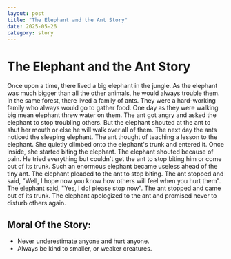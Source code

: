 ```yaml
---
layout: post
title: "The Elephant and the Ant Story"
date: 2025-05-26
category: story
---
```


# The Elephant and the Ant Story 

Once upon a time, there lived a big elephant in the jungle. As the elephant was much bigger than all the other animals, he would always trouble them. In the same forest, there lived a family of ants. They were a hard-working family who always would go to gather food. One day as they were walking big mean elephant threw water on them. The ant got angry and asked the elephant to stop troubling others. But the elephant shouted at the ant to shut her mouth or else he will walk over all of them. The next day the ants noticed the sleeping elephant. The ant thought of teaching a lesson to the elephant. She quietly climbed onto the elephant's trunk and entered it. Once inside, she started biting the elephant. The elephant shouted because of pain. He tried everything but couldn't get the ant to stop biting him or come out of its trunk. Such an enormous elephant became useless ahead of the tiny ant. The elephant pleaded to the ant to stop biting. The ant stopped and said, "Well, I hope now you know how others will feel when you hurt them". The elephant said, "Yes, I do! please stop now". The ant stopped and came out of its trunk. The elephant apologized to the ant and promised never to disturb others again.

## Moral Of the Story:  
- Never underestimate anyone and hurt anyone.
- Always be kind to smaller, or weaker creatures.  